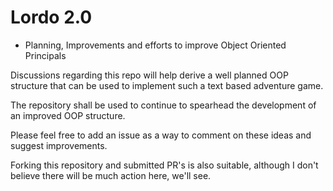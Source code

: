 # Lordo 2.0
- Planning, Improvements and efforts to improve Object Oriented Principals

Discussions regarding this repo will help derive a well planned OOP structure that can be used to implement such a text based adventure game.

The repository shall be used to continue to spearhead the development of an improved OOP structure.

Please feel free to add an issue as a way to comment on these ideas and suggest improvements.

Forking this repository and submitted PR's is also suitable, although I don't believe there will be much action here, we'll see.

